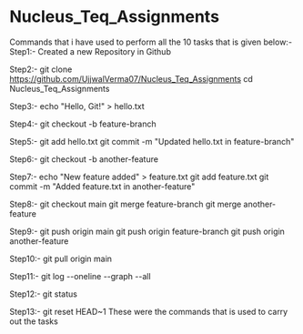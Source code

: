 # Nucleus_Teq_Assignments
Commands that i have used to perform all the 10 tasks that is given below:-
Step1:- Created a new Repository in Github

Step2:- git clone https://github.com/UjjwalVerma07/Nucleus_Teq_Assignments 
        cd Nucleus_Teq_Assignments 
        
Step3:- echo "Hello, Git!" > hello.txt

Step4:- git checkout -b feature-branch

Step5:- git add hello.txt
        git commit -m "Updated hello.txt in feature-branch"
        
Step6:- git checkout -b another-feature

Step7:- echo "New feature added" > feature.txt
        git add feature.txt
        git commit -m "Added feature.txt in another-feature"

Step8:- git checkout main
        git merge feature-branch
        git merge another-feature

Step9:- git push origin main
        git push origin feature-branch
        git push origin another-feature

Step10:- git pull origin main

Step11:- git log --oneline --graph --all

Step12:- git status

Step13:- git reset HEAD~1
These were the commands that is used to carry out the tasks


